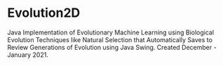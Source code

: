 # Evolution2D
Java Implementation of Evolutionary Machine Learning using Biological Evolution Techniques like Natural Selection that Automatically Saves to Review Generations of Evolution using Java Swing. Created December - January 2021.
